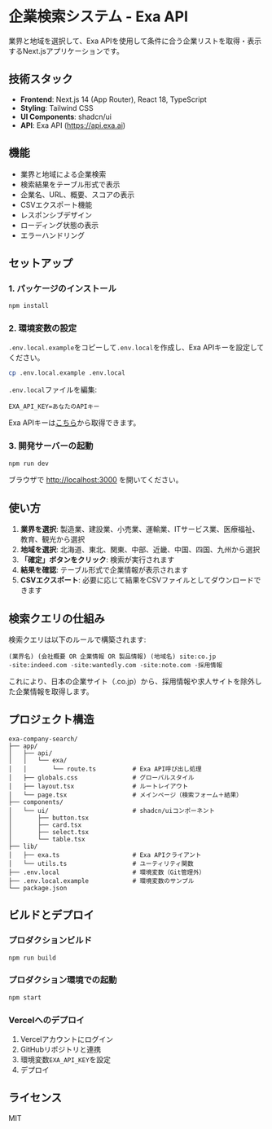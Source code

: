 # 企業検索システム - Exa API

業界と地域を選択して、Exa APIを使用して条件に合う企業リストを取得・表示するNext.jsアプリケーションです。

## 技術スタック

- **Frontend**: Next.js 14 (App Router), React 18, TypeScript
- **Styling**: Tailwind CSS
- **UI Components**: shadcn/ui
- **API**: Exa API (https://api.exa.ai)

## 機能

- 業界と地域による企業検索
- 検索結果をテーブル形式で表示
- 企業名、URL、概要、スコアの表示
- CSVエクスポート機能
- レスポンシブデザイン
- ローディング状態の表示
- エラーハンドリング

## セットアップ

### 1. パッケージのインストール

```bash
npm install
```

### 2. 環境変数の設定

`.env.local.example`をコピーして`.env.local`を作成し、Exa APIキーを設定してください。

```bash
cp .env.local.example .env.local
```

`.env.local`ファイルを編集:

```
EXA_API_KEY=あなたのAPIキー
```

Exa APIキーは[こちら](https://exa.ai)から取得できます。

### 3. 開発サーバーの起動

```bash
npm run dev
```

ブラウザで [http://localhost:3000](http://localhost:3000) を開いてください。

## 使い方

1. **業界を選択**: 製造業、建設業、小売業、運輸業、ITサービス業、医療福祉、教育、観光から選択
2. **地域を選択**: 北海道、東北、関東、中部、近畿、中国、四国、九州から選択
3. **「確定」ボタンをクリック**: 検索が実行されます
4. **結果を確認**: テーブル形式で企業情報が表示されます
5. **CSVエクスポート**: 必要に応じて結果をCSVファイルとしてダウンロードできます

## 検索クエリの仕組み

検索クエリは以下のルールで構築されます:

```
(業界名) (会社概要 OR 企業情報 OR 製品情報) (地域名) site:co.jp
-site:indeed.com -site:wantedly.com -site:note.com -採用情報
```

これにより、日本の企業サイト（.co.jp）から、採用情報や求人サイトを除外した企業情報を取得します。

## プロジェクト構造

```
exa-company-search/
├── app/
│   ├── api/
│   │   └── exa/
│   │       └── route.ts          # Exa API呼び出し処理
│   ├── globals.css               # グローバルスタイル
│   ├── layout.tsx                # ルートレイアウト
│   └── page.tsx                  # メインページ（検索フォーム＋結果）
├── components/
│   └── ui/                       # shadcn/uiコンポーネント
│       ├── button.tsx
│       ├── card.tsx
│       ├── select.tsx
│       └── table.tsx
├── lib/
│   ├── exa.ts                    # Exa APIクライアント
│   └── utils.ts                  # ユーティリティ関数
├── .env.local                    # 環境変数（Git管理外）
├── .env.local.example            # 環境変数のサンプル
└── package.json
```

## ビルドとデプロイ

### プロダクションビルド

```bash
npm run build
```

### プロダクション環境での起動

```bash
npm start
```

### Vercelへのデプロイ

1. Vercelアカウントにログイン
2. GitHubリポジトリと連携
3. 環境変数`EXA_API_KEY`を設定
4. デプロイ

## ライセンス

MIT

